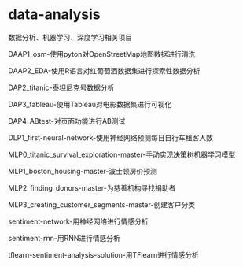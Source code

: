 # data-analysis
数据分析、机器学习、深度学习相关项目   

DAAP1_osm-使用pyton对OpenStreetMap地图数据进行清洗   

DAAP2_EDA-使用R语言对红葡萄酒数据集进行探索性数据分析   

DAP2_titanic-泰坦尼克号数据分析   

DAP3_tableau-使用Tableau对电影数据集进行可视化   

DAP4_ABtest-对页面功能进行AB测试   

DLP1_first-neural-network-使用神经网络预测每日自行车租客人数   

MLP0_titanic_survival_exploration-master-手动实现决策树机器学习模型   

MLP1_boston_housing-master-波士顿房价预测   

MLP2_finding_donors-master-为慈善机构寻找捐助者   

MLP3_creating_customer_segments-master-创建客户分类   

sentiment-network-用神经网络进行情感分析   

sentiment-rnn-用RNN进行情感分析   

tflearn-sentiment-analysis-solution-用TFlearn进行情感分析
